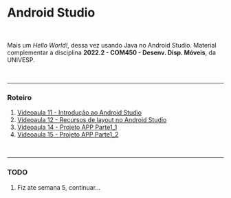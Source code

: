 # Android Studio

<br>

Mais um *Hello World!*, dessa vez usando Java no Android Studio.
Material complementar a disciplina **2022.2 - COM450 - Desenv. Disp. Móveis**, da UNIVESP.

<br>

----

### Roteiro

1. [Videoaula 11 - Introdução ao Android Studio](https://www.youtube.com/watch?v=90jZIi5xmJA)
2. [Videoaula 12 - Recursos de layout no Android Studio](https://www.youtube.com/watch?v=eG2AmaiueB0)
3. [Videoaula 14 - Projeto APP Parte1_1](https://www.youtube.com/watch?v=-AKN2X3cHbk)
4. [Videoaula 15 - Projeto APP Parte1_2](https://www.youtube.com/watch?v=w-OYQAdX5lQ)

<br>

----

### TODO

1. Fiz ate semana 5, continuar...
